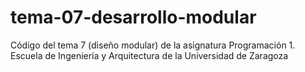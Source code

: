 # tema-07-desarrollo-modular
 Código del tema 7 (diseño modular) de la asignatura Programación 1. Escuela de Ingeniería y Arquitectura de la Universidad de Zaragoza
